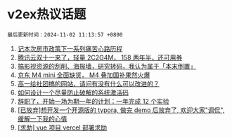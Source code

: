 # v2ex热议话题

`最后更新时间：2024-11-02 11:13:57 +0800`

1. [记本次房市政策下一系列痛苦心路历程](https://www.v2ex.com/t/1085740)
1. [腾讯云双十一来了，轻量 2C2G4M， 158 两年半，还可用券](https://www.v2ex.com/t/1085704)
1. [搞影视资源的刮削、海报墙，研究转码，我认为属于「本末倒置」](https://www.v2ex.com/t/1085785)
1. [京东 M4 mini 全面缺货， M4 叠加国补果然火爆](https://www.v2ex.com/t/1085667)
1. [高一给社团搞的网站，请问有没有什么可以改进的？](https://www.v2ex.com/t/1085859)
1. [如何设计一个尽量防止破解的系统激活码](https://www.v2ex.com/t/1085655)
1. [辞职了，开始一场为期一年的计划：一年完成 12 个实验](https://www.v2ex.com/t/1085774)
1. [[已放弃]想开发一个开源版的 typora, 做完 demo 后放弃了, 欢迎大家"调侃", 缓解一下我的心情](https://www.v2ex.com/t/1085851)
1. [[求助] vue 项目 vercel 部署求助](https://www.v2ex.com/t/1085714)

